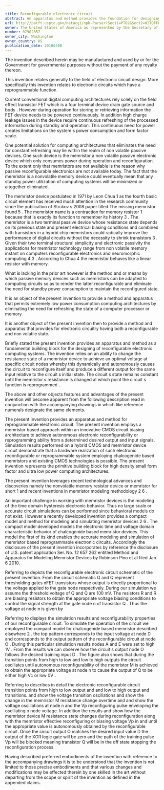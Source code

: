 ```yaml
---

title: Reconfigurable electronic circuit
abstract: An apparatus and method provides the foundation for designing reconfigurable electronic computing systems. The invention relies on an ability to change the resistance state of a memristor device to achieve an optimal voltage at specific circuit nodes, whereby this dynamically and autonomously causes the circuit to reconfigure itself and produce a different output for the same input relative to the circuit's initial state. The circuit's state remains constant until the memristor's resistance is changed, at which point the circuit's function is “reprogrammed”.
url: http://patft.uspto.gov/netacgi/nph-Parser?Sect1=PTO2&Sect2=HITOFF&p=1&u=%2Fnetahtml%2FPTO%2Fsearch-adv.htm&r=1&f=G&l=50&d=PALL&S1=07902857&OS=07902857&RS=07902857
owner: The United States of America as represented by the Secretary of the Air Force
number: 07902857
owner_city: Washington
owner_country: US
publication_date: 20100408
---
```

The invention described herein may be manufactured and used by or for the Government for governmental purposes without the payment of any royalty thereon.

This invention relates generally to the field of electronic circuit design. More specifically this invention relates to electronic circuits which have a reprogrammable function.

Current conventional digital computing architectures rely solely on the field effect transistor FET which is a four terminal device drain gate source and body . However during operation for storing or retrieving information the FET device needs to be powered continuously. In addition high charge leakage issues in the device require continuous refreshing of the processed information during standby and operation. This continuous need for power creates limitations on the system s power consumption and form factor scale.

One potential solution for computing architectures that eliminates the need for constant refreshing may lie within the realm of non volatile passive devices. One such device is the memristor a non volatile passive electronic device which only consumes power during operation and reconfiguration. To the extent only that memristors are not available is the reason why passive reconfigurable electronics are not available today. The fact that the memristor is a nonvolatile memory device could eventually mean that any standby power utilization of computing systems will be minimized or altogether eliminated.

The memristor device postulated in 1971 by Leon Chua 1 as the fourth basic circuit element has received much attention in the research community since the publication of Strukov s 2008 paper titled The missing memristor found 5 . The memristor name is a contraction for memory resistor 1 because that is exactly its function to remember its history 3 . The memristor is a two terminal passive device whose resistance state depends on its previous state and present electrical biasing conditions and combined with transistors in a hybrid chip memristors could radically improve the performance of digital circuits without the necessity to shrink transistors 3 . Given their two terminal structural simplicity and electronic passivity the applications for memristor technology range from non volatile memory instant on computers reconfigurable electronics and neuromorphic computing 4 3 . According to Chua 4 the memristor behaves like a linear resistor with memory.

What is lacking in the prior art however is the method and or means by which passive memory devices such as memristors can be adapted to computing circuits so as to render the latter reconfigurable and eliminate the need for standby power consumption to maintain the reconfigured state.

It is an object of the present invention to provide a method and apparatus that permits extremely low power consumption computing architectures by eliminating the need for refreshing the state of a computer processor or memory.

It is another object of the present invention then to provide a method and apparatus that provides for electronic circuitry having both a reconfigurable and non volatile state.

Briefly stated the present invention provides an apparatus and method as a fundamental building block for the designing of reconfigurable electronic computing systems. The invention relies on an ability to change the resistance state of a memristor device to achieve an optimal voltage at specific circuit nodes whereby this dynamically and autonomously causes the circuit to reconfigure itself and produce a different output for the same input relative to the circuit s initial state. The circuit s state remains constant until the memristor s resistance is changed at which point the circuit s function is reprogrammed .

The above and other objects features and advantages of the present invention will become apparent from the following description read in conjunction with the accompanying drawings in which like reference numerals designate the same elements.

The present invention provides an apparatus and method for reprogrammable electronic circuit. The present invention employs a memristor based approach within an innovative CMOS circuit biasing architecture to achieve autonomous electronic reconfigurability or reprogramming ability from a determined desired output and input signals. Simulation results performed on a hybrid CMOS and memristor device circuit demonstrate that a hardware realization of such electronic reconfigurable or reprogrammable system employing chalcogenide based memristors and existing CMOS technologies is possible. The present invention represents the primitive building block for high density small form factor and ultra low power computing architectures.

The present invention leverages recent technological advances and discoveries namely the nonvolatile memory resistor device or memristor for short 1 and recent inventions in memristor modeling methodology 2 6 .

An important challenge in working with memristor devices is the modeling of the time domain hysteresis electronic behavior. Thus no large scale or accurate circuit simulations can be performed since behavioral models do not exist. However a recently developed invention provides a compact model and method for modeling and simulating memristor devices 2 6 . The compact model developed models the electronic time and voltage domain characteristic behavior of chalcogenide based memristor devices. This model the first of its kind enables the accurate modeling and simulation of memristor based reprogrammable electronic circuits. Accordingly the disclosure of the present invention incorporates by reference the disclosure of U.S. patent application Ser. No. 12 657 262 entitled Method and Apparatus for Modeling Memristor Devices by Robinson Pino et al filed Jan. 6 2010.

Referring to depicts the reconfigurable electronic circuit schematic of the present invention. From the circuit schematic Q and Q represent thresholding gates nFET transistors whose output is directly proportional to the voltage applied to the gate node respectively. During our simulation we assume the threshold voltage of Q and Q are 100 mV. The resistors R and R are biasing resistors to obtain the appropriate voltage biasing conditions to control the signal strength at the gate node n of transistor Q . Thus the voltage at node n is given by

Referring to displays the simulation results and reconfigurability properties of our reconfigurable circuit. To simulate the operation of the circuit we employed the compact model for chalcogenide based memristor described elsewhere 2 . the top pattern corresponds to the input voltage at node D and corresponds to the output pattern of the reconfigurable circuit at node O . During this particular simulation results nodes A and E were set to high 1V . From the results we can observe how the circuit s output node O follows the desired training input D . The figure also shows that during the transition points from high to low and low to high outputs the circuit oscillates until autonomous reconfigurability of the memristor M is achieved to obtain the appropriate voltage at node n to cause the output of Q to be either high Vc or low 0V .

Referring to describes in detail the electronic reconfigurable circuit transition points from high to low output and and low to high output and transitions. and show the voltage transition oscillations and show the change in the memristor M resistance change overtime and and show the voltage oscillations at node n and the Vp reconfiguring pulse enveloping the oscillating n node voltage. In addition the results and show how the memristor device M resistance state changes during reconfiguration along with the memristor effective reconfiguring or biasing voltage Vp in and until the appropriate value is autonomously obtained by the reconfigurable circuit. Once the circuit output O matches the desired input value D the output of the XOR logic gate will be zero and the path of the training pulse Vp will be blocked meaning transistor Q will be in the off state stopping the reconfiguration process.

Having described preferred embodiments of the invention with reference to the accompanying drawings it is to be understood that the invention is not limited to those precise embodiments and that various changes and modifications may be effected therein by one skilled in the art without departing from the scope or spirit of the invention as defined in the appended claims.

